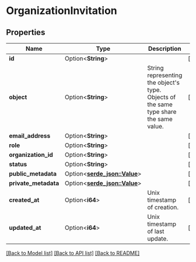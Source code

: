 # OrganizationInvitation

## Properties

Name | Type | Description | Notes
------------ | ------------- | ------------- | -------------
**id** | Option<**String**> |  | [optional]
**object** | Option<**String**> | String representing the object's type. Objects of the same type share the same value.  | [optional]
**email_address** | Option<**String**> |  | [optional]
**role** | Option<**String**> |  | [optional]
**organization_id** | Option<**String**> |  | [optional]
**status** | Option<**String**> |  | [optional]
**public_metadata** | Option<[**serde_json::Value**](.md)> |  | [optional]
**private_metadata** | Option<[**serde_json::Value**](.md)> |  | [optional]
**created_at** | Option<**i64**> | Unix timestamp of creation. | [optional]
**updated_at** | Option<**i64**> | Unix timestamp of last update. | [optional]

[[Back to Model list]](../README.md#documentation-for-models) [[Back to API list]](../README.md#documentation-for-api-endpoints) [[Back to README]](../README.md)


